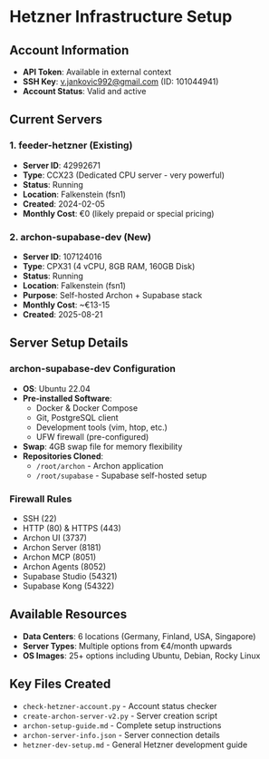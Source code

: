 # Hetzner Infrastructure Setup

## Account Information
- **API Token**: Available in external context
- **SSH Key**: v.jankovic992@gmail.com (ID: 101044941)
- **Account Status**: Valid and active

## Current Servers

### 1. feeder-hetzner (Existing)
- **Server ID**: 42992671
- **Type**: CCX23 (Dedicated CPU server - very powerful)
- **Status**: Running
- **Location**: Falkenstein (fsn1)
- **Created**: 2024-02-05
- **Monthly Cost**: €0 (likely prepaid or special pricing)

### 2. archon-supabase-dev (New)
- **Server ID**: 107124016
- **Type**: CPX31 (4 vCPU, 8GB RAM, 160GB Disk)
- **Status**: Running
- **Location**: Falkenstein (fsn1)
- **Purpose**: Self-hosted Archon + Supabase stack
- **Monthly Cost**: ~€13-15
- **Created**: 2025-08-21

## Server Setup Details

### archon-supabase-dev Configuration
- **OS**: Ubuntu 22.04
- **Pre-installed Software**:
  - Docker & Docker Compose
  - Git, PostgreSQL client
  - Development tools (vim, htop, etc.)
  - UFW firewall (pre-configured)
- **Swap**: 4GB swap file for memory flexibility
- **Repositories Cloned**:
  - `/root/archon` - Archon application
  - `/root/supabase` - Supabase self-hosted setup

### Firewall Rules
- SSH (22)
- HTTP (80) & HTTPS (443)
- Archon UI (3737)
- Archon Server (8181)
- Archon MCP (8051)
- Archon Agents (8052)
- Supabase Studio (54321)
- Supabase Kong (54322)

## Available Resources
- **Data Centers**: 6 locations (Germany, Finland, USA, Singapore)
- **Server Types**: Multiple options from €4/month upwards
- **OS Images**: 25+ options including Ubuntu, Debian, Rocky Linux

## Key Files Created
- `check-hetzner-account.py` - Account status checker
- `create-archon-server-v2.py` - Server creation script
- `archon-setup-guide.md` - Complete setup instructions
- `archon-server-info.json` - Server connection details
- `hetzner-dev-setup.md` - General Hetzner development guide